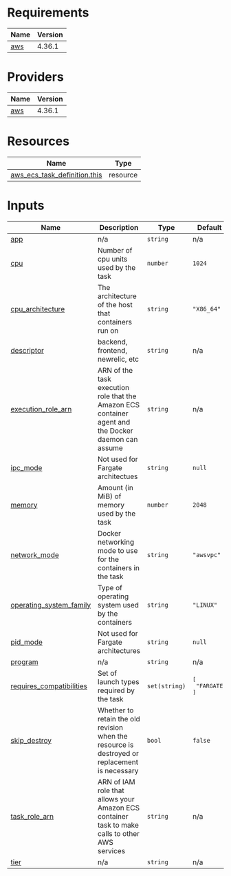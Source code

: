 <!-- BEGIN_TF_DOCS -->
# Requirements

| Name | Version |
|------|---------|
| <a name="requirement_aws"></a> [aws](#requirement\_aws) | 4.36.1 |

# Providers

| Name | Version |
|------|---------|
| <a name="provider_aws"></a> [aws](#provider\_aws) | 4.36.1 |

# Resources

| Name | Type |
|------|------|
| [aws_ecs_task_definition.this](https://registry.terraform.io/providers/hashicorp/aws/4.36.1/docs/resources/ecs_task_definition) | resource |

# Inputs

| Name | Description | Type | Default | Required |
|------|-------------|------|---------|:--------:|
| <a name="input_app"></a> [app](#input\_app) | n/a | `string` | n/a | yes |
| <a name="input_cpu"></a> [cpu](#input\_cpu) | Number of cpu units used by the task | `number` | `1024` | no |
| <a name="input_cpu_architecture"></a> [cpu\_architecture](#input\_cpu\_architecture) | The architecture of the host that containers run on | `string` | `"X86_64"` | no |
| <a name="input_descriptor"></a> [descriptor](#input\_descriptor) | backend, frontend, newrelic, etc | `string` | n/a | yes |
| <a name="input_execution_role_arn"></a> [execution\_role\_arn](#input\_execution\_role\_arn) | ARN of the task execution role that the Amazon ECS container agent and the Docker daemon can assume | `string` | n/a | yes |
| <a name="input_ipc_mode"></a> [ipc\_mode](#input\_ipc\_mode) | Not used for Fargate architectues | `string` | `null` | no |
| <a name="input_memory"></a> [memory](#input\_memory) | Amount (in MiB) of memory used by the task | `number` | `2048` | no |
| <a name="input_network_mode"></a> [network\_mode](#input\_network\_mode) | Docker networking mode to use for the containers in the task | `string` | `"awsvpc"` | no |
| <a name="input_operating_system_family"></a> [operating\_system\_family](#input\_operating\_system\_family) | Type of operating system used by the containers | `string` | `"LINUX"` | no |
| <a name="input_pid_mode"></a> [pid\_mode](#input\_pid\_mode) | Not used for Fargate architectures | `string` | `null` | no |
| <a name="input_program"></a> [program](#input\_program) | n/a | `string` | n/a | yes |
| <a name="input_requires_compatibilities"></a> [requires\_compatibilities](#input\_requires\_compatibilities) | Set of launch types required by the task | `set(string)` | <pre>[<br>  "FARGATE"<br>]</pre> | no |
| <a name="input_skip_destroy"></a> [skip\_destroy](#input\_skip\_destroy) | Whether to retain the old revision when the resource is destroyed or replacement is necessary | `bool` | `false` | no |
| <a name="input_task_role_arn"></a> [task\_role\_arn](#input\_task\_role\_arn) | ARN of IAM role that allows your Amazon ECS container task to make calls to other AWS services | `string` | n/a | yes |
| <a name="input_tier"></a> [tier](#input\_tier) | n/a | `string` | n/a | yes |
<!-- END_TF_DOCS -->